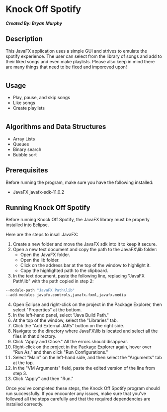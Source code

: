 # Knock Off Spotify
##### Created By: Bryan Murphy
## Description
This JavaFX application uses a simple GUI and strives to emulate the spotify experience. The user can select from the library of songs and add to their liked songs and even make playlists. 
Please also keep in mind there are many things that need to be fixed and imporoved upon!
#
## Usage
- Play, pause, and skip songs
- Like songs
- Create playlists
#
## Algorithms and Data Structures
- Array Lists
- Queues
- Binary search
- Bubble sort

## Prerequisites
Before running the program, make sure you have the following installed:
- JavaFX javafx-sdk-11.0.2

## Running Knock Off Spotify
Before running Knock Off Spotify, the JavaFX library must be properly installed into Eclipse.

Here are the steps to insall JavaFX:

1. Create a new folder and move the JavaFX sdk into it to keep it secure.
2. Open a new text document and copy the path to the JavaFX\lib folder:
   - Open the JavaFX folder.
   - Open the lib folder.
   - Click on the address bar at the top of the window to highlight it.
   - Copy the highlighted path to the clipboard.
3. In the text document, paste the following line, replacing "JavaFX Path\lib" with the path copied in step 2:
```bash
--module-path "JavaFX Path\lib" 
--add-modules javafx.controls,javafx.fxml,javafx.media
```
4. Open Eclipse and right-click on the project in the Package Explorer, then select "Properties" at the bottom.
5. In the left-hand panel, select "Java Build Path."
6. At the top of the window, select the "Libraries" tab.
7. Click the "Add External JARs" button on the right side.
8. Navigate to the directory where JavaFX\lib is located and select all the files in that directory.
9. Click "Apply and Close." All the errors should disappear.
10. Right-click on the project in the Package Explorer again, hover over "Run As," and then click "Run Configurations."
11. Select "Main" on the left-hand side, and then select the "Arguments" tab at the top.
12. In the "VM Arguments" field, paste the edited version of the line from step 3.
13. Click "Apply" and then "Run."

Once you've completed these steps, the Knock Off Spotify program should run successfully. If you encounter any issues, make sure that you've followed all the steps carefully and that the required dependencies are installed correctly.

